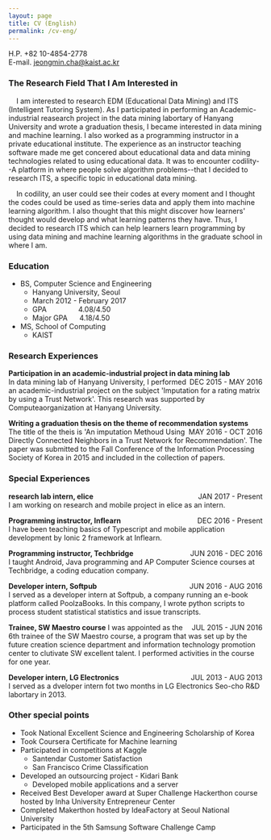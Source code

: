 ```yaml
---
layout: page
title: CV (English)
permalink: /cv-eng/
---
```

H.P. +82 10-4854-2778  
E-mail. jeongmin.cha@kaist.ac.kr

### The Research Field That I Am Interested in
&nbsp;&nbsp;&nbsp;&nbsp;I am interested to research EDM (Educational Data Mining) and ITS (Intelligent Tutoring System). As I participated in performing an Academic-industrial reasearch project in the data mining labortary of Hanyang University and wrote a graduation thesis, I became interested in data mining and machine learning. I also worked as a programming instructor in a private educational institute. The experience as an instructor teaching software made me get concered about educational data and data mining technologies related to using educational data. It was to encounter codility--A platform in where people solve algorithm problems--that I decided to research ITS, a specific topic in educational data mining.

&nbsp;&nbsp;&nbsp;&nbsp;In codility, an user could see their codes at every moment and I thought the codes could be used as time-series data and apply them into machine learning algorithm. I also thought that this might discover how learners' thought would develop and what learning patterns they have. Thus, I decided to research ITS which can help learners learn programming by using data mining and machine learning algorithms in the graduate school in where I am.


### Education
- BS, Computer Science and Engineering
    - Hanyang University, Seoul
    - March 2012 - February 2017
    - GPA                4.08/4.50
    - Major GPA      4.18/4.50
- MS, School of Computing
    - KAIST


### Research Experiences
**Participation in an academic-industrial project in data mining lab** <span style="float:right;">DEC 2015 - MAY 2016</span>  
In data mining lab of Hanyang University, I performed an academic-industrial project on the subject 'Imputation for a rating matrix by using a Trust Network'. This research was supported by Computeaorganization at Hanyang University.

**Writing a graduation thesis on the theme of recommendation systems** <span style="float:right;">MAY 2016 - OCT 2016</span>  
The title of the theis is 'An imputation Methoud Using Directly Connected Neighbors in a Trust Network for Recommendation'. The paper was submitted to the Fall Conference of the Information Processing Society of Korea in 2015 and included in the collection of papers.


### Special Experiences
**research lab intern, elice** <span style="float:right;">JAN 2017 - Present</span>  
I am working on research and mobile project in elice as an intern.

**Programming instructor, Inflearn** <span style="float:right;">DEC 2016 - Present</span>  
I have been teaching basics of Typescript and mobile application development by Ionic 2 framework at Inflearn.

**Programming instructor, Techbridge** <span style="float:right;">JUN 2016 - DEC 2016</span>  
I taught Android, Java programming and AP Computer Science courses at Techbridge, a coding education company.

**Developer intern, Softpub** <span style="float:right;">JUN 2016 - AUG 2016</span>  
I served as a developer intern at Softpub, a company running an e-book platform called PoolzaBooks. In this company, I wrote python scripts to process student statistical statistics and issue transcripts.

**Trainee, SW Maestro course** <span style="float:right;">JUL 2015 - JUN 2016</span>
I was appointed as the 6th trainee of the SW Maestro course, a program that was set up by the future creation science department and information technology promotion center to clutivate SW excellent talent. I performed activities in the course for one year.

**Developer intern, LG Electronics** <span style="float:right;">JUL 2013 - AUG 2013</span>  
I served as a dveloper intern fot two months in LG Electronics Seo-cho R&D labortary in 2013.


### Other special points
- Took National Excellent Science and Engineering Scholarship of Korea
- Took Coursera Certificate for Machine learning
- Participated in competitions at Kaggle
    - Santendar Customer Satisfaction
    - San Francisco Crime Classification
- Developed an outsourcing project - Kidari Bank
    - Developed mobile applications and a server 
- Received Best Developer award at Super Challenge Hackerthon course hosted by Inha University Entrepreneur Center
- Completed Makerthon hosted by IdeaFactory at Seoul National University
- Participated in the 5th Samsung Software Challenge Camp